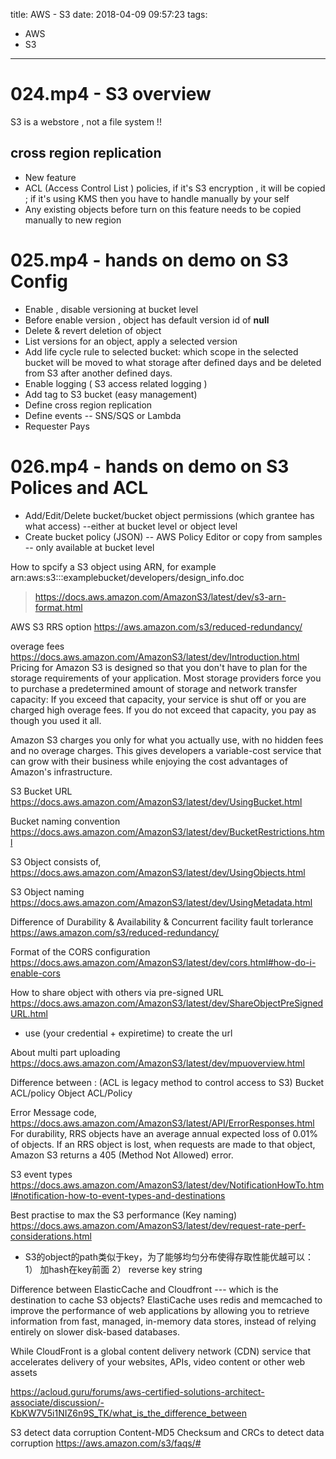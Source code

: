 title: AWS - S3
date: 2018-04-09 09:57:23
tags:
- AWS
- S3
---


# 024.mp4 - S3 overview


S3 is a webstore , not a file system !!

## cross region replication

* New feature
* ACL (Access Control List ) policies, if it's S3 encryption , it will be copied ; if it's using KMS then you have to handle manually by your self
* Any existing objects before turn on this feature needs to be copied manually to new region


# 025.mp4 - hands on demo on S3 Config

* Enable , disable versioning at bucket level
* Before enable version , object has default version id of __null__
* Delete & revert deletion of object
* List versions for an object, apply a selected version
* Add life cycle rule to selected bucket: which scope in the selected bucket will be moved to what storage after defined days and be deleted from S3 after another defined days.
* Enable logging ( S3 access related logging )
* Add tag to S3 bucket (easy management)
* Define cross region replication
* Define events -- SNS/SQS or Lambda
* Requester Pays

# 026.mp4 - hands on demo on S3 Polices and ACL

* Add/Edit/Delete bucket/bucket object permissions (which grantee has what access) --either at bucket level or object level
* Create bucket policy (JSON) -- AWS Policy Editor or copy from samples -- only available at bucket level


How to spcify a S3 object using ARN, for example
arn:aws:s3:::examplebucket/developers/design_info.doc

> https://docs.aws.amazon.com/AmazonS3/latest/dev/s3-arn-format.html

AWS S3 RRS option
https://aws.amazon.com/s3/reduced-redundancy/

overage fees
https://docs.aws.amazon.com/AmazonS3/latest/dev/Introduction.html
Pricing for Amazon S3 is designed so that you don't have to plan for the storage requirements of your application. Most storage providers force you to purchase a predetermined amount of storage and network transfer capacity: If you exceed that capacity, your service is shut off or you are charged high overage fees. If you do not exceed that capacity, you pay as though you used it all.

Amazon S3 charges you only for what you actually use, with no hidden fees and no overage charges. This gives developers a variable-cost service that can grow with their business while enjoying the cost advantages of Amazon's infrastructure.


S3 Bucket URL
https://docs.aws.amazon.com/AmazonS3/latest/dev/UsingBucket.html

Bucket naming convention
https://docs.aws.amazon.com/AmazonS3/latest/dev/BucketRestrictions.html

S3 Object consists of,
https://docs.aws.amazon.com/AmazonS3/latest/dev/UsingObjects.html

S3 Object naming
https://docs.aws.amazon.com/AmazonS3/latest/dev/UsingMetadata.html

Difference of Durability & Availability & Concurrent facility fault torlerance
https://aws.amazon.com/s3/reduced-redundancy/

Format of the CORS configuration
https://docs.aws.amazon.com/AmazonS3/latest/dev/cors.html#how-do-i-enable-cors

How to share object with others via pre-signed URL
https://docs.aws.amazon.com/AmazonS3/latest/dev/ShareObjectPreSignedURL.html
* use (your credential + expiretime) to create the url


About multi part uploading
https://docs.aws.amazon.com/AmazonS3/latest/dev/mpuoverview.html

Difference between : (ACL is legacy method to control access to S3)
Bucket ACL/policy
Object ACL/Policy

Error Message code,
https://docs.aws.amazon.com/AmazonS3/latest/API/ErrorResponses.html
For durability, RRS objects have an average annual expected loss of 0.01% of objects. If an RRS object is lost, when requests are made to that object, Amazon S3 returns a 405 (Method Not Allowed) error. 

S3 event types
https://docs.aws.amazon.com/AmazonS3/latest/dev/NotificationHowTo.html#notification-how-to-event-types-and-destinations

Best practise to max the S3 performance (Key naming)
https://docs.aws.amazon.com/AmazonS3/latest/dev/request-rate-perf-considerations.html
* S3的object的path类似于key，为了能够均匀分布使得存取性能优越可以：
1） 加hash在key前面
2） reverse key string

Difference between ElasticCache and Cloudfront --- which is the destination to cache S3 objects?
ElastiCache uses redis and memcached to improve the performance of web applications by allowing you to retrieve information from fast, managed, in-memory data stores, instead of relying entirely on slower disk-based databases.

While CloudFront is a global content delivery network (CDN) service that accelerates delivery of your websites, APIs, video content or other web assets

https://acloud.guru/forums/aws-certified-solutions-architect-associate/discussion/-KbKW7V5i1NIZ6n9S_TK/what_is_the_difference_between


S3 detect data corruption
Content-MD5 Checksum and CRCs to detect data corruption
https://aws.amazon.com/s3/faqs/#
